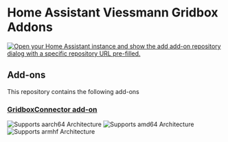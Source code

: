 # Home Assistant Viessmann Gridbox Addons

[![Open your Home Assistant instance and show the add add-on repository dialog with a specific repository URL pre-filled.](https://my.home-assistant.io/badges/supervisor_add_addon_repository.svg)](https://my.home-assistant.io/redirect/supervisor_add_addon_repository/?repository_url=https%3A%2F%2Fgithub.com%2Funl0ck%2Fhomeassistant-addon-viessmann-gridbox)

## Add-ons

This repository contains the following add-ons

### [GridboxConnector add-on](./GridboxConnectorAddon)

![Supports aarch64 Architecture][aarch64-shield]
![Supports amd64 Architecture][amd64-shield]
![Supports armhf Architecture][armhf-shield]


[aarch64-shield]: https://img.shields.io/badge/aarch64-yes-green.svg
[amd64-shield]: https://img.shields.io/badge/amd64-yes-green.svg
[armhf-shield]: https://img.shields.io/badge/armhf-yes-green.svg
[armv7-shield]: https://img.shields.io/badge/armv7-yes-green.svg
